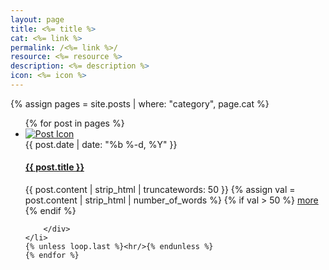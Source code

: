 ```yaml
---
layout: page
title: <%= title %>
cat: <%= link %>
permalink: /<%= link %>/
resource: <%= resource %>
description: <%= description %>
icon: <%= icon %>
---
```


{% assign pages = site.posts | where: "category", page.cat %}
<div class="resources">
<ul class="list-group media-list post-list">
    {% for post in pages %}
    <li class="list-group-item media">
        <div class="media-left">
            <a href="{{ post.url | prepend: site.github.url }}">
              <img class="media-object img-rounded"
                src="{% if post.icon == 'default' %}
                {{site.github.url}}/assets/images/logo.png
                {% else %}
                {{site.github.url}}/assets/images/logos/{{post.icon}}300.jpg{% endif %}" alt="Post Icon">
            </a>
        </div>
        <div class="media-body">
            <span class="post-meta">{{ post.date | date: "%b %-d, %Y" }}</span>
            <h4 class="media-heading">
              <a class="post-link" href="{{ post.url | prepend: site.github.url }}">{{ post.title }}</a>
            </h4>
            <p>
              {{ post.content | strip_html | truncatewords: 50 }}
              {% assign val = post.content | strip_html | number_of_words %}
              {% if val > 50 %}
              <a class="post-link small-text" href="{{ post.url | prepend: site.github.url }}">more</a>
              {% endif %}
            </p>

        </div>
    </li>
    {% unless loop.last %}<hr/>{% endunless %}
    {% endfor %}
</ul>
</div>
